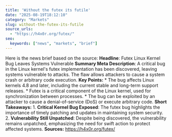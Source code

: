 ```yaml
---
title: 'Without the futex its futile'
date: "2025-08-19T18:12:10"
category: "Markets"
slug: without-the-futex-its-futile
source_urls:
  - "https://h4x0r.org/futex/"
seo:
  keywords: ["news", "markets", "brief"]
---
```

Here is the news brief based on the source:  **Headline**: Futex Linux Kernel Bug Leaves Systems Vulnerable  **Summary Meta Description**: A critical bug in the Linux kernel's futex implementation has been discovered, leaving systems vulnerable to attacks. The flaw allows attackers to cause a system crash or arbitrary code execution.  **Key Points:**  * The bug affects Linux kernels 4.8 and later, including the current stable and long-term support releases. * Futex is a critical component of the Linux kernel, used for synchronization between processes. * The bug can be exploited by an attacker to cause a denial-of-service (DoS) or execute arbitrary code.  **Short Takeaways:**  1. **Critical Kernel Bug Exposed**: The futex bug highlights the importance of timely patching and updates in maintaining system security. 2. **Vulnerability Still Unpatched**: Despite being discovered, the vulnerability remains unpatched, emphasizing the need for swift action to protect affected systems.  **Sources:** https://h4x0r.org/futex/ 

